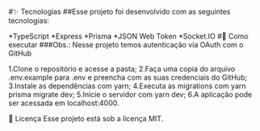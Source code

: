 #✨ Tecnologias
##Esse projeto foi desenvolvido com as seguintes tecnologias:

*TypeScript
*Express
*Prisma
*JSON Web Token
*Socket.IO
#🚀 Como executar
###Obs.: Nesse projeto temos autenticação via OAuth com o GitHub

1.Clone o repositório e acesse a pasta;
2.Faça uma copia do arquivo .env.example para .env e preencha com as suas credenciais do GitHub;
3.Instale as dependências com yarn;
4.Executa as migrations com yarn prisma migrate dev;
5.Inicie o servidor com yarn dev;
6.A aplicação pode ser acessada em localhost:4000.

📄 Licença
Esse projeto está sob a licença MIT.
